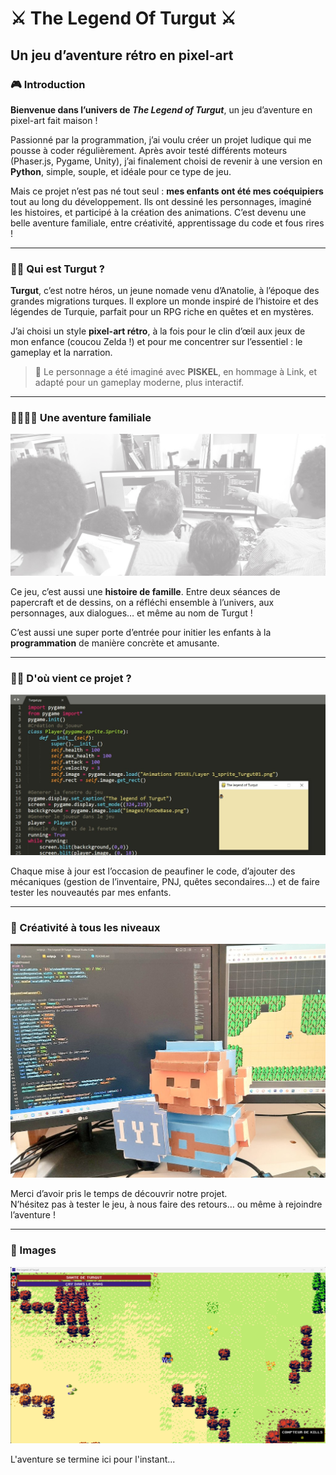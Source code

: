 # ⚔️ The Legend Of Turgut ⚔️

## Un jeu d’aventure rétro en pixel-art

### 🎮 Introduction

**Bienvenue dans l’univers de _The Legend of Turgut_**, un jeu d’aventure en pixel-art fait maison !

Passionné par la programmation, j’ai voulu créer un projet ludique qui me pousse à coder régulièrement. Après avoir testé différents moteurs (Phaser.js, Pygame, Unity), j’ai finalement choisi de revenir à une version en **Python**, simple, souple, et idéale pour ce type de jeu.

Mais ce projet n’est pas né tout seul : **mes enfants ont été mes coéquipiers** tout au long du développement. Ils ont dessiné les personnages, imaginé les histoires, et participé à la création des animations. C’est devenu une belle aventure familiale, entre créativité, apprentissage du code et fous rires !

---

### 🧙‍♂️ Qui est Turgut ?

**Turgut**, c’est notre héros, un jeune nomade venu d’Anatolie, à l’époque des grandes migrations turques. Il explore un monde inspiré de l’histoire et des légendes de Turquie, parfait pour un RPG riche en quêtes et en mystères.

J’ai choisi un style **pixel-art rétro**, à la fois pour le clin d’œil aux jeux de mon enfance (coucou Zelda !) et pour me concentrer sur l’essentiel : le gameplay et la narration.

> 🎨 Le personnage a été imaginé avec **PISKEL**, en hommage à Link, et adapté pour un gameplay moderne, plus interactif.

---

### 👨‍👩‍👧‍👦 Une aventure familiale

![Photo de l'équipe de travail](./imagesOfReadme/equipe.jpg)

Ce jeu, c’est aussi une **histoire de famille**. Entre deux séances de papercraft et de dessins, on a réfléchi ensemble à l’univers, aux personnages, aux dialogues… et même au nom de Turgut !

C’est aussi une super porte d’entrée pour initier les enfants à la **programmation** de manière concrète et amusante.

---

### 🧑‍💻 D'où vient ce projet ?

![screenshot du jeu en python](./imagesOfReadme/ancienPython.jpg)

Chaque mise à jour est l’occasion de peaufiner le code, d’ajouter des mécaniques (gestion de l’inventaire, PNJ, quêtes secondaires…) et de faire tester les nouveautés par mes enfants.

---

### 🧩 Créativité à tous les niveaux

![Turgut en papercraft](./imagesOfReadme/turgutPapercraft.jpg)

Merci d’avoir pris le temps de découvrir notre projet.  
N’hésitez pas à tester le jeu, à nous faire des retours… ou même à rejoindre l’aventure !

---

### 📜 Images

![Turgut dans le jeu](./imagesOfReadme/images01.png)

L'aventure se termine ici pour l'instant...
